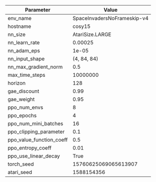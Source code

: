 Parameter | Value |  
| ------ | ------ |  
| env_name | SpaceInvadersNoFrameskip-v4 |  
| hostname | cosy15 |  
| nn_size | AtariSize.LARGE |  
| nn_learn_rate | 0.00025 |  
| nn_adam_eps | 1e-05 |  
| nn_input_shape | (4, 84, 84) |  
| nn_max_gradient_norm | 0.5 |  
| max_time_steps | 10000000 |  
| horizon | 128 |  
| gae_discount | 0.99 |  
| gae_weight | 0.95 |  
| ppo_num_envs | 8 |  
| ppo_epochs | 4 |  
| ppo_num_mini_batches | 16 |  
| ppo_clipping_parameter | 0.1 |  
| ppo_value_function_coeff | 0.5 |  
| ppo_entropy_coeff | 0.01 |  
| ppo_use_linear_decay | True |  
| torch_seed | 15760625069065613907 |  
| atari_seed | 1588154356 |  
